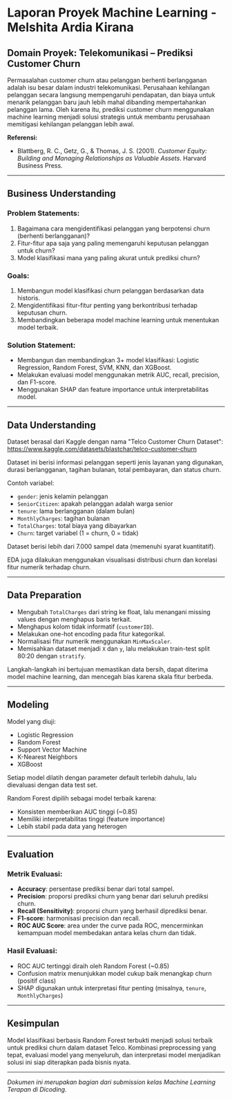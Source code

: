 
# Laporan Proyek Machine Learning - Melshita Ardia Kirana

## Domain Proyek: Telekomunikasi – Prediksi Customer Churn

Permasalahan customer churn atau pelanggan berhenti berlangganan adalah isu besar dalam industri telekomunikasi. Perusahaan kehilangan pelanggan secara langsung mempengaruhi pendapatan, dan biaya untuk menarik pelanggan baru jauh lebih mahal dibanding mempertahankan pelanggan lama. Oleh karena itu, prediksi customer churn menggunakan machine learning menjadi solusi strategis untuk membantu perusahaan memitigasi kehilangan pelanggan lebih awal.

**Referensi:**
- Blattberg, R. C., Getz, G., & Thomas, J. S. (2001). *Customer Equity: Building and Managing Relationships as Valuable Assets*. Harvard Business Press.

---

## Business Understanding

### Problem Statements:
1. Bagaimana cara mengidentifikasi pelanggan yang berpotensi churn (berhenti berlangganan)?
2. Fitur-fitur apa saja yang paling memengaruhi keputusan pelanggan untuk churn?
3. Model klasifikasi mana yang paling akurat untuk prediksi churn?

### Goals:
1. Membangun model klasifikasi churn pelanggan berdasarkan data historis.
2. Mengidentifikasi fitur-fitur penting yang berkontribusi terhadap keputusan churn.
3. Membandingkan beberapa model machine learning untuk menentukan model terbaik.

### Solution Statement:
- Membangun dan membandingkan 3+ model klasifikasi: Logistic Regression, Random Forest, SVM, KNN, dan XGBoost.
- Melakukan evaluasi model menggunakan metrik AUC, recall, precision, dan F1-score.
- Menggunakan SHAP dan feature importance untuk interpretabilitas model.

---

## Data Understanding

Dataset berasal dari Kaggle dengan nama "Telco Customer Churn Dataset":
https://www.kaggle.com/datasets/blastchar/telco-customer-churn

Dataset ini berisi informasi pelanggan seperti jenis layanan yang digunakan, durasi berlangganan, tagihan bulanan, total pembayaran, dan status churn.

Contoh variabel:
- `gender`: jenis kelamin pelanggan
- `SeniorCitizen`: apakah pelanggan adalah warga senior
- `tenure`: lama berlangganan (dalam bulan)
- `MonthlyCharges`: tagihan bulanan
- `TotalCharges`: total biaya yang dibayarkan
- `Churn`: target variabel (1 = churn, 0 = tidak)

Dataset berisi lebih dari 7.000 sampel data (memenuhi syarat kuantitatif).

EDA juga dilakukan menggunakan visualisasi distribusi churn dan korelasi fitur numerik terhadap churn.

---

## Data Preparation

- Mengubah `TotalCharges` dari string ke float, lalu menangani missing values dengan menghapus baris terkait.
- Menghapus kolom tidak informatif (`customerID`).
- Melakukan one-hot encoding pada fitur kategorikal.
- Normalisasi fitur numerik menggunakan `MinMaxScaler`.
- Memisahkan dataset menjadi `X` dan `y`, lalu melakukan train-test split 80:20 dengan `stratify`.

Langkah-langkah ini bertujuan memastikan data bersih, dapat diterima model machine learning, dan mencegah bias karena skala fitur berbeda.

---

## Modeling

Model yang diuji:
- Logistic Regression
- Random Forest
- Support Vector Machine
- K-Nearest Neighbors
- XGBoost

Setiap model dilatih dengan parameter default terlebih dahulu, lalu dievaluasi dengan data test set.

Random Forest dipilih sebagai model terbaik karena:
- Konsisten memberikan AUC tinggi (~0.85)
- Memiliki interpretabilitas tinggi (feature importance)
- Lebih stabil pada data yang heterogen

---

## Evaluation

### Metrik Evaluasi:
- **Accuracy**: persentase prediksi benar dari total sampel.
- **Precision**: proporsi prediksi churn yang benar dari seluruh prediksi churn.
- **Recall (Sensitivity)**: proporsi churn yang berhasil diprediksi benar.
- **F1-score**: harmonisasi precision dan recall.
- **ROC AUC Score**: area under the curve pada ROC, mencerminkan kemampuan model membedakan antara kelas churn dan tidak.

### Hasil Evaluasi:
- ROC AUC tertinggi diraih oleh Random Forest (~0.85)
- Confusion matrix menunjukkan model cukup baik menangkap churn (positif class)
- SHAP digunakan untuk interpretasi fitur penting (misalnya, `tenure`, `MonthlyCharges`)

---

## Kesimpulan

Model klasifikasi berbasis Random Forest terbukti menjadi solusi terbaik untuk prediksi churn dalam dataset Telco. Kombinasi preprocessing yang tepat, evaluasi model yang menyeluruh, dan interpretasi model menjadikan solusi ini siap diterapkan pada bisnis nyata.

---

*Dokumen ini merupakan bagian dari submission kelas Machine Learning Terapan di Dicoding.*
